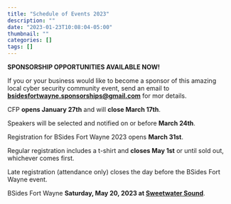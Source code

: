 ```yaml
---
title: "Schedule of Events 2023"
description: ""
date: "2023-01-23T10:08:04-05:00"
thumbnail: ""
categories: []
tags: []
---
```


**SPONSORSHIP OPPORTUNITIES AVAILABLE NOW!**

If you or your business would like to become a sponsor of this amazing local cyber security community event, send an email to [**bsidesfortwayne.sponsorships@gmail.com**](bsidesfortwayne.sponsorships@gmail.com) for mor details.

CFP **opens January 27th** and will **close March 17th**.

Speakers will be selected and notified on or before **March 24th**.

Registration for BSides Fort Wayne 2023 opens **March 31st**.

Regular registration includes a t-shirt and **closes May 1st** or until sold out, whichever comes first.

Late registration (attendance only) closes the day before the BSides Fort Wayne event.

BSides Fort Wayne **Saturday, May 20, 2023 at [Sweetwater Sound](https://www.sweetwater.com/local/directions/)**.
